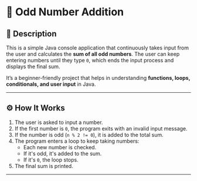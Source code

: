 # 🧮 Odd Number Addition

## 📌 Description

This is a simple Java console application that continuously takes input from the user and calculates the **sum of all odd numbers**. The user can keep entering numbers until they type `0`, which ends the input process and displays the final sum.

It’s a beginner-friendly project that helps in understanding **functions, loops, conditionals, and user input** in Java.

---

## ⚙️ How It Works

1. The user is asked to input a number.
2. If the first number is `0`, the program exits with an invalid input message.
3. If the number is odd (`n % 2 != 0`), it is added to the total sum.
4. The program enters a loop to keep taking numbers:
   - Each new number is checked.
   - If it's odd, it's added to the sum.
   - If it's `0`, the loop stops.
5. The final sum is printed.

---
